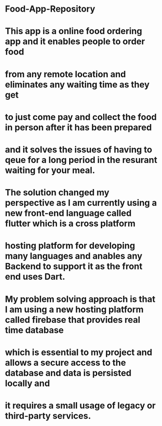 # Food-App-Repository

# This app is a online food ordering app and it enables people to order food
# from any remote location and eliminates any waiting time as they get
# to just come pay and collect the food in person after it has been prepared
# and it solves the issues of having to qeue for a long period in the resurant waiting for your meal.

# The solution changed my perspective as I am currently using a new front-end language called flutter which is a cross platform 
# hosting platform for developing many languages and anables any Backend to support it as the front end uses Dart.

# My problem solving approach is that I am using a new hosting platform called firebase that provides real time database
# which is essential to my project and allows a secure access to the database and data is persisted locally and 
# it requires a small usage of legacy or third-party services.


